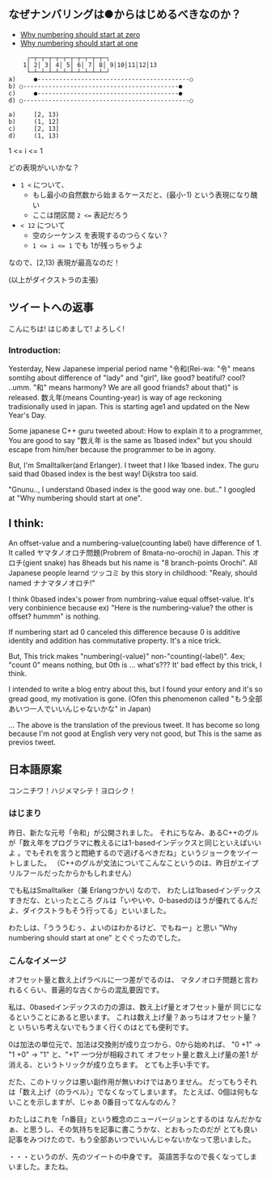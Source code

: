 ## なぜナンバリングは●からはじめるべきなのか？

* [Why numbering should start at zero](http://www.cs.utexas.edu/users/EWD/transcriptions/EWD08xx/EWD831.html)
* [Why numbering should start at one](https://nintil.com/2017/09/16/why-numbering-should-start-at-one/)


```
     ┌─┬─┬─┬─┬─┬─┬─┬─┬─┬─┬─┐
    1│ 2│ 3│ 4│ 5│ 6│ 7│ 8│ 9│10│11│12│13
     └─┴─┴─┴─┴─┴─┴─┴─┴─┴─┴─┘
a)     ●------------------------------------------○
b) ○-------------------------------------------●
c)     ●---------------------------------------●
d) ○----------------------------------------------○
```

```
a)     [2, 13)
b)     (1, 12]
c)     [2, 13]
d)     (1, 13)
```
1 <= i <= 1

どの表現がいいかな？

* `1 <` について、
    * もし最小の自然数から始まるケースだと、(最小-1)  という表現になり醜い
    * ここは閉区間 `2 <=` 表記だろう
* `< 12` について
    * 空のシーケンス を表現するのつらくない？
    * `1 <= i <= 1` でも 1が残っちゃうよ

なので、[2,13) 表現が最高なのだ！

(以上がダイクストラの主張)


## ツイートへの返事

こんにちは! はじめまして! よろしく!

### Introduction:

Yesterday, New Japanese imperial period name "令和(Rei-wa: "令" means somtihg about difference of "lady" and "girl", like good? beatiful? cool? ..umm. "和" means harmony? We are all good friands? about that)" is released.
数え年(means Counting-year) is way of age reckoning tradisionally used in japan.
This is starting age1 and updated on the New Year's Day.

Some japanese C++ guru tweeted about: How to explain it to a programmer,
You are good to say "数え年 is the same as 1based index" but you should escape from him/her because the programmer to be in agony.

But, I'm Smalltalker(and Erlanger). I tweet that I like 1based index.
The guru said thad 0based index is the best way! Dijkstra too said.

"Gnunu.., I understand 0based index is the good way one. but.."
I googled at "Why numbering should start at one".

## I think:

An offset-value and a numbering-value(counting label) have difference of 1.
It called ヤマタノオロチ問題(Probrem of 8mata-no-orochi) in Japan.
This オロチ(gient snake) has 8heads but his name is "8 branch-points Orochi".
All Japanese people learnd ツッコミ by this story in childhood: "Realy, should named ナナマタノオロチ!"

I think 0based index's power from numbring-value equal offset-value.
It's very conbinience because ex) "Here is the numbering-value? the other is offset? hummm" is nothing.

If numbering start ad 0 canceled this difference
because 0 is additive identity and addition has commutative property.
It's a nice trick.

But, This trick makes "numbering(-value)" non-"counting(-label)".
4ex; "count 0" means nothing, but 0th is ... what's???
It' bad effect by this trick, I think.

I intended to write a blog entry about this,
but I found your entory and it's so gread good,
my motivation is gone.
(Ofen this phenomenon called "もう全部あいつ一人でいいんじゃないかな" in Japan)

... The above is the translation of the previous tweet.
It has become so long because I'm not good at English very very not good,
but This is the same as previos tweet.


## 日本語原案

コンニチワ！ハジメマシテ！ヨロシク！

### はじまり

昨日、新たな元号「令和」が公開されました。
それにちなみ、あるC++のグルが「数え年をプログラマに教えるには1-basedインデックスと同じといえばいいよ
。でもそれを言うと悶絶するので逃げるべきだね」というジョークをツイートしました。
（C++のグルが文法についてこんなこというのは、昨日がエイプリルフールだったからかもしれません）

でも私はSmalltalker（兼 Erlangつかい) なので、
わたしは1basedインデックスすきだな、といったところ
グルは「いやいや、0-basedのほうが優れてるんだよ、ダイクストラもそう行ってる」といいました。

わたしは、「うううむぅ、よいのはわかるけど、でもねー」と思い
"Why numbering should start at one" とぐぐったのでした。

### こんなイメージ

オフセット量と数え上げラベルに一つ差がでるのは、
マタノオロチ問題と言われるくらい、普遍的な古くからの混乱要因です。

私は、0basedインデックスの力の源は、数え上げ量とオフセット量が
同じになるということにあると思います。
これは数え上げ量？あっちはオフセット量？と
いちいち考えないでもうまく行くのはとても便利です。

0は加法の単位元で、加法は交換則が成り立つから、0から始めれば、
"0 +1" -> "1 +0" -> "1" と、"+1" 一つ分が相殺されて
オフセット量と数え上げ量の差1 が消える、というトリックが成り立ちます。
とても上手い手です。

だた、このトリックは悪い副作用が無いわけではありません。
だってもうそれは「数え上げ（のラベル）」でなくなってしまいます。
たとえば、0個は何もないことを示しますが、じゃあ 0番目ってなんなのん？

わたしはこれを「n番目」という概念のニューバージョンとするのは
なんだかなぁ、と思うし、その気持ちを記事に書こうかな、とおもったのだが
とても良い記事をみつけたので、もう全部あいつでいいんじゃないかなって思いました。


・・・というのが、先のツイートの中身です。
英語苦手なので長くなってしまいました。またね。
